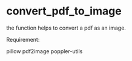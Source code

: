 # convert_pdf_to_image

the function helps to convert a pdf as an image.


Requirement:

pillow
pdf2image
poppler-utils



